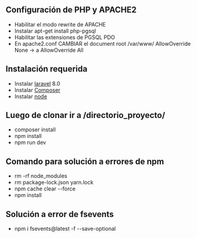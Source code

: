 ## Configuración de PHP y APACHE2
+ Habilitar el modo rewrite de APACHE
+ Instalar apt-get install php-pgsql
+ Habilitar las extensiones de PGSQL PDO
+ En apache2.conf CAMBIAR el document root /var/www/ AllowOverride None -> a AllowOverride All

## Instalación requerida
+ Instalar [laravel] 8.0 
+ Instalar [Composer]
+ Instalar [node]

## Luego de clonar ir a /directorio_proyecto/ 
+ composer install 
+ npm install 
+ npm run dev

## Comando para solución a errores de npm
+ rm -rf node_modules
+ rm package-lock.json yarn.lock
+ npm cache clear --force
+ npm install

## Solución a error de fsevents
+ npm i fsevents@latest -f --save-optional

[Laravel]: https://laravel.com/docs/8.x/installation
[Composer]: https://getcomposer.org/download/
[node]: https://nodejs.org/es/download/